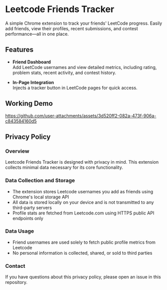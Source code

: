 # Leetcode Friends Tracker

A simple Chrome extension to track your friends' LeetCode progress. Easily add friends, view their profiles, recent submissions, and contest performance—all in one place.

## Features

- **Friend Dashboard**  
  Add LeetCode usernames and view detailed metrics, including rating, problem stats, recent activity, and contest history.

- **In-Page Integration**  
  Injects a tracker button in LeetCode pages for quick access.

## Working Demo

https://github.com/user-attachments/assets/3d520ff2-082a-473f-906a-c843584160d5

## Privacy Policy

### Overview
Leetcode Friends Tracker is designed with privacy in mind. This extension collects minimal data necessary for its core functionality.

### Data Collection and Storage
- The extension stores Leetcode usernames you add as friends using Chrome's local storage API
- All data is stored locally on your device and is not transmitted to any third-party servers
- Profile stats are fetched from Leetcode.com using HTTPS public API endpoints only

### Data Usage
- Friend usernames are used solely to fetch public profile metrics from Leetcode
- No personal information is collected, shared, or sold to third parties

### Contact
If you have questions about this privacy policy, please open an issue in this repository.
